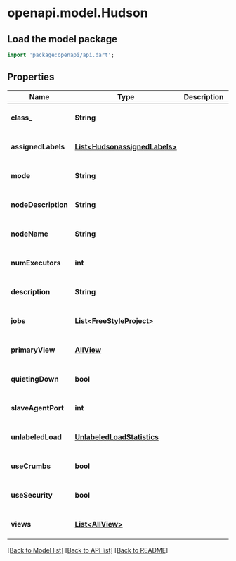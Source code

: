 # openapi.model.Hudson

## Load the model package
```dart
import 'package:openapi/api.dart';
```

## Properties
Name | Type | Description | Notes
------------ | ------------- | ------------- | -------------
**class_** | **String** |  | [optional] [default to null]
**assignedLabels** | [**List&lt;HudsonassignedLabels&gt;**](HudsonassignedLabels.md) |  | [optional] [default to []]
**mode** | **String** |  | [optional] [default to null]
**nodeDescription** | **String** |  | [optional] [default to null]
**nodeName** | **String** |  | [optional] [default to null]
**numExecutors** | **int** |  | [optional] [default to null]
**description** | **String** |  | [optional] [default to null]
**jobs** | [**List&lt;FreeStyleProject&gt;**](FreeStyleProject.md) |  | [optional] [default to []]
**primaryView** | [**AllView**](AllView.md) |  | [optional] [default to null]
**quietingDown** | **bool** |  | [optional] [default to null]
**slaveAgentPort** | **int** |  | [optional] [default to null]
**unlabeledLoad** | [**UnlabeledLoadStatistics**](UnlabeledLoadStatistics.md) |  | [optional] [default to null]
**useCrumbs** | **bool** |  | [optional] [default to null]
**useSecurity** | **bool** |  | [optional] [default to null]
**views** | [**List&lt;AllView&gt;**](AllView.md) |  | [optional] [default to []]

[[Back to Model list]](../README.md#documentation-for-models) [[Back to API list]](../README.md#documentation-for-api-endpoints) [[Back to README]](../README.md)



